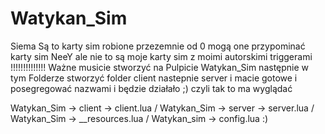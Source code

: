 # Watykan_Sim
Siema Są to karty sim robione przezemnie od 0 mogą one przypominać karty sim NeeY ale nie to są moje karty sim z moimi autorskimi triggerami
!!!!!!!!!!!!!! Ważne musicie stworzyć na Pulpicie Watykan_Sim następnie w tym Folderze stworzyć folder client nastepnie server i macie gotowe i posegregować nazwami i będzie działało ;)
czyli tak to ma wyglądać 

Watykan_Sim -> client -> client.lua
/ Watykan_Sim -> server -> server.lua
/ Watykan_Sim -> __resources.lua
/ Watykan_sim -> config.lua 
:) 
